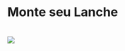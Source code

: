 <h1> Monte seu Lanche <h1>

<img src=”https://user-images.githubusercontent.com/55213032/163741269-4f829efb-2524-45d6-a747-eda3d0c6c92a.png” >

